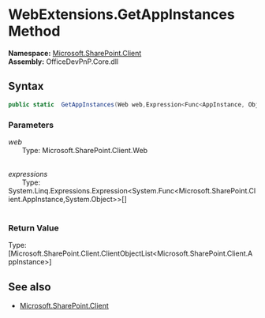 # WebExtensions.GetAppInstances Method  
**Namespace:** [Microsoft.SharePoint.Client](Microsoft.SharePoint.Client.md)  
**Assembly:** OfficeDevPnP.Core.dll  
## Syntax
```C#
public static  GetAppInstances(Web web,Expression<Func<AppInstance, Object>>[] expressions)
```
### Parameters
*web*  
&emsp;&emsp;Type: Microsoft.SharePoint.Client.Web  
&emsp;&emsp;  
  
*expressions*  
&emsp;&emsp;Type: System.Linq.Expressions.Expression<System.Func<Microsoft.SharePoint.Client.AppInstance,System.Object>>[]  
&emsp;&emsp;  
  
### Return Value
Type: [Microsoft.SharePoint.Client.ClientObjectList<Microsoft.SharePoint.Client.AppInstance>]  

## See also
- [Microsoft.SharePoint.Client](Microsoft.SharePoint.Client.md)
